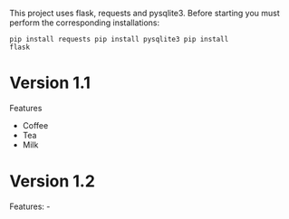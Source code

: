 This project uses flask, requests and pysqlite3. Before starting you must perform the corresponding installations:

<code>pip install requests
pip install pysqlite3
pip install flask</code>

<h1>Version 1.1</h1>
Features</b>
<ul>
  <li>Coffee</li>
  <li>Tea</li>
  <li>Milk</li>
</ul>
<h1>Version 1.2</h1>
Features:
- 
